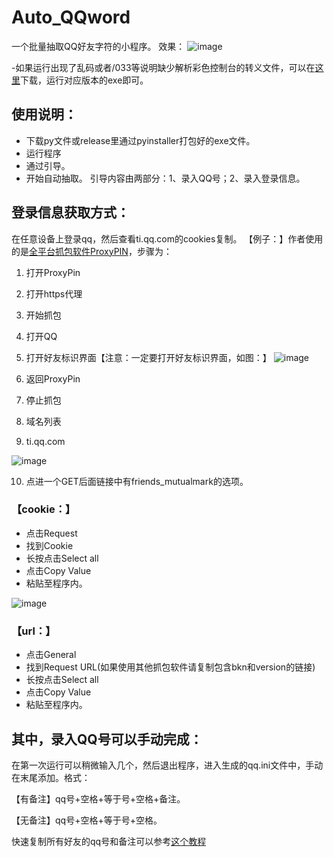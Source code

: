 # Auto_QQword
一个批量抽取QQ好友字符的小程序。
效果：
![image](https://github.com/PinkYuDeer/Auto_QQword/assets/83949453/ec6a0baa-d5a1-4e4e-b99a-8b6b5b60ca11)

-如果运行出现了乱码或者/033等说明缺少解析彩色控制台的转义文件，可以在[这里](https://github.com/adoxa/ansicon/releases)下载，运行对应版本的exe即可。

## 使用说明：
- 下载py文件或release里通过pyinstaller打包好的exe文件。
- 运行程序
- 通过引导。
- 开始自动抽取。
引导内容由两部分：1、录入QQ号；2、录入登录信息。

## 登录信息获取方式：
在任意设备上登录qq，然后查看ti.qq.com的cookies复制。
【例子：】作者使用的是[全平台抓包软件ProxyPIN](https://github.com/wanghongenpin/network_proxy_flutter)，步骤为：
1. 打开ProxyPin
2. 打开https代理
3. 开始抓包
4. 打开QQ
5. 打开好友标识界面【注意：一定要打开好友标识界面，如图：】
![image](https://github.com/PinkYuDeer/Auto_QQword/assets/83949453/93bd9037-2740-46b7-92d3-636c53528950)

6. 返回ProxyPin
7. 停止抓包
8. 域名列表
9. ti.qq.com

![image](https://github.com/PinkYuDeer/Auto_QQword/assets/83949453/20ce3f16-9c4e-4a62-9732-98b7c47bc696)

10. 点进一个GET后面链接中有friends_mutualmark的选项。
### 【cookie：】
- 点击Request
- 找到Cookie
- 长按点击Select all
- 点击Copy Value
- 粘贴至程序内。

![image](https://github.com/PinkYuDeer/Auto_QQword/assets/83949453/023eab45-88a6-4bcc-a839-d6b55bc51e00)

### 【url：】
- 点击General
- 找到Request URL(如果使用其他抓包软件请复制包含bkn和version的链接)
- 长按点击Select all
- 点击Copy Value
- 粘贴至程序内。


## 其中，录入QQ号可以手动完成：
在第一次运行可以稍微输入几个，然后退出程序，进入生成的qq.ini文件中，手动在末尾添加。格式：

【有备注】qq号+空格+等于号+空格+备注。

【无备注】qq号+空格+等于号+空格。

快速复制所有好友的qq号和备注可以参考[这个教程](https://www.bilibili.com/read/cv10026240/)
